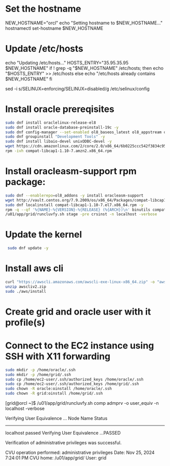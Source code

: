 
# Set the hostname
NEW_HOSTNAME="orcl"
echo "Setting hostname to $NEW_HOSTNAME..."
hostnamectl set-hostname $NEW_HOSTNAME

# Update /etc/hosts
echo "Updating /etc/hosts..."
HOSTS_ENTRY="35.95.35.95 $NEW_HOSTNAME"
if ! grep -q "$NEW_HOSTNAME" /etc/hosts; then
    echo "$HOSTS_ENTRY" >> /etc/hosts
else
    echo "/etc/hosts already contains $NEW_HOSTNAME"
fi

sed -i s/SELINUX=enforcing/SELINUX=disabled/g /etc/selinux/config

# Install oracle prereqisites  
 ```bash
sudo dnf install oraclelinux-release-el8
 sudo dnf install oracle-database-preinstall-19c -y
sudo dnf config-manager --set-enabled ol8_baseos_latest ol8_appstream ol8_addons
sudo dnf groupinstall "Development Tools" -y
sudo dnf install libaio-devel unixODBC-devel -y
wget https://cdn.amazonlinux.com/2/core/2.0/x86_64/6b0225ccc542f3834c95733dcf321ab9f1e77e6ca6817469771a8af7c49efe6c/../../../../../blobstore/e6eb2b14d86195fe7d1f603a87a78df99e2687b9b0ccb4ab10385f75bb57d5a6/compat-libcap1-1.10-7.amzn2.x86_64.rpm
rpm -ivh compat-libcap1-1.10-7.amzn2.x86_64.rpm
 ```
# Install oracleasm-support rpm package:
 ```bash
sudo dnf --enablerepo=ol8_addons -y install oracleasm-support
wget http://vault.centos.org/7.9.2009/os/x86_64/Packages/compat-libcap1-1.10-7.el7.x86_64.rpm
sudo dnf localinstall compat-libcap1-1.10-7.el7.x86_64.rpm -y
rpm -q --qf '%{NAME}-%{VERSION}-%{RELEASE} (%{ARCH})\n' binutils compat-libcap1 compat-libstdc++ glibc glibc-devel libaio libaio-devel make gcc gcc-c++ smartmontools sysstat unixODBC
/u01/app/grid/runcluvfy.sh stage -pre crsinst -n localhost -verbose

 ```
# Update the kernel
```bash
 sudo dnf update -y
 ```
# Install aws cli
```bash
curl "https://awscli.amazonaws.com/awscli-exe-linux-x86_64.zip" -o "awscliv2.zip"
unzip awscliv2.zip
sudo ./aws/install
```
# Create grid and oracle user with it profile(s)

# Connect to the EC2 instance using SSH with X11 forwarding
```bash
sudo mkdir -p /home/oracle/.ssh
sudo mkdir -p /home/grid/.ssh
sudo cp /home/ec2-user/.ssh/authorized_keys /home/oracle/.ssh
sudo cp /home/ec2-user/.ssh/authorized_keys /home/grid/.ssh
sudo chown -R oracle:oinstall /home/oracle/.ssh
sudo chown -R grid:oinstall /home/grid/.ssh
 ```

[grid@orcl ~]$ /u01/app/grid/runcluvfy.sh comp admprv -o user_equiv -n localhost -verbose

Verifying User Equivalence ...
  Node Name                             Status
  ------------------------------------  ------------------------
  localhost                             passed
Verifying User Equivalence ...PASSED

Verification of administrative privileges was successful.

CVU operation performed:      administrative privileges
Date:                         Nov 25, 2024 7:24:01 PM
CVU home:                     /u01/app/grid/
User:                         grid

